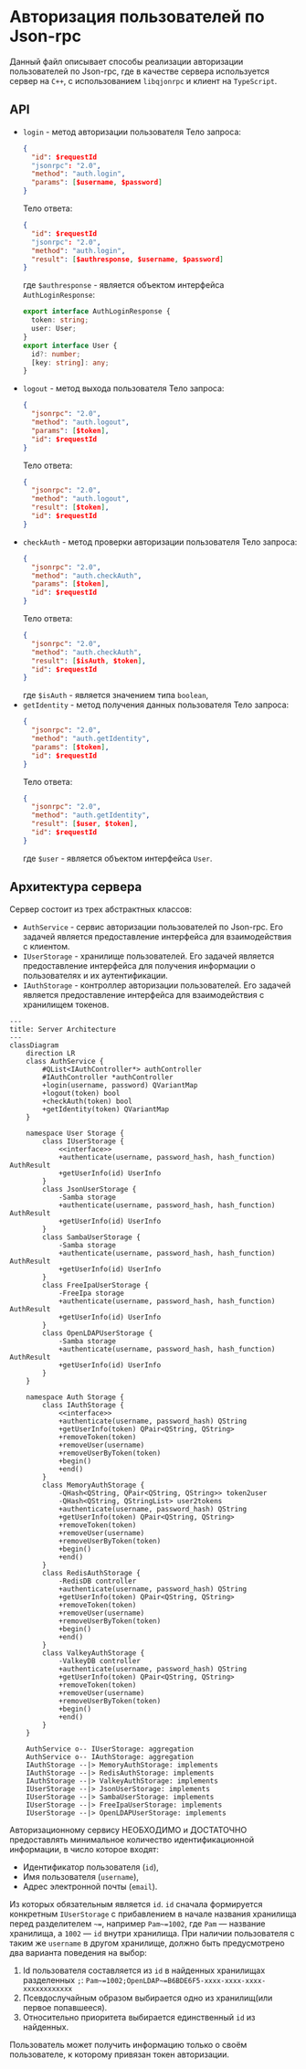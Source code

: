 # Авторизация пользователей по Json-rpc

Данный файл описывает способы реализации авторизации пользователей по Json-rpc, где в
качестве сервера используется сервер на `C++`, с использованием `libqjonrpc` и клиент на
`TypeScript`.

## API

- `login` - метод авторизации пользователя
  Тело запроса:
  ```json
  {
    "id": $requestId
    "jsonrpc": "2.0",
    "method": "auth.login",
    "params": [$username, $password]
  }
  ```
  Тело ответа:
  ```json
  {
    "id": $requestId
    "jsonrpc": "2.0",
    "method": "auth.login",
    "result": [$authresponse, $username, $password]
  } 
  ```
  где `$authresponse` - является объектом интерфейса `AuthLoginResponse`:
    ```typescript
    export interface AuthLoginResponse {
      token: string;
      user: User;
    }
    export interface User {
      id?: number;
      [key: string]: any;
    }
    ```
- `logout` - метод выхода пользователя
  Тело запроса:
  ```json
  {
    "jsonrpc": "2.0",
    "method": "auth.logout",
    "params": [$token],
    "id": $requestId
  }
  ```
  Тело ответа:
  ```json
  {
    "jsonrpc": "2.0",
    "method": "auth.logout",
    "result": [$token],
    "id": $requestId
  }
  ```
- `checkAuth` - метод проверки авторизации пользователя
  Тело запроса:
  ```json
  {
    "jsonrpc": "2.0",
    "method": "auth.checkAuth",
    "params": [$token],
    "id": $requestId
  }
  ```
  Тело ответа:
  ```json
  {
    "jsonrpc": "2.0",
    "method": "auth.checkAuth",
    "result": [$isAuth, $token],
    "id": $requestId
  }
  ```
  где `$isAuth` - является значением типа `boolean`,
- `getIdentity` - метод получения данных пользователя
  Тело запроса:
  ```json
  {
    "jsonrpc": "2.0",
    "method": "auth.getIdentity",
    "params": [$token],
    "id": $requestId
  }
  ```
  Тело ответа:
  ```json
  {
    "jsonrpc": "2.0",
    "method": "auth.getIdentity",
    "result": [$user, $token],
    "id": $requestId
  }
  ```
  где `$user` - является объектом интерфейса `User`.

## Архитектура сервера

Сервер состоит из трех абстрактных классов:

- `AuthService` - сервис авторизации пользователей по Json-rpc. Его задачей является
  предоставление интерфейса для взаимодействия с клиентом.
- `IUserStorage` - хранилище пользователей. Его задачей является предоставление интерфейса
  для получения информации о пользователях и их аутентификации.
- `IAuthStorage` - контроллер авторизации пользователей. Его задачей является предоставление
  интерфейса для взаимодействия с хранилищем токенов.

```mermaid
---
title: Server Architecture
---
classDiagram
    direction LR
    class AuthService {
        #QList<IAuthController*> authController
        #IAuthController *authController
        +login(username, password) QVariantMap
        +logout(token) bool
        +checkAuth(token) bool
        +getIdentity(token) QVariantMap
    }

    namespace User Storage {
        class IUserStorage {
            <<interface>>
            +authenticate(username, password_hash, hash_function) AuthResult
            +getUserInfo(id) UserInfo
        }
        class JsonUserStorage {
            -Samba storage
            +authenticate(username, password_hash, hash_function) AuthResult
            +getUserInfo(id) UserInfo
        }
        class SambaUserStorage {
            -Samba storage
            +authenticate(username, password_hash, hash_function) AuthResult
            +getUserInfo(id) UserInfo
        }
        class FreeIpaUserStorage {
            -FreeIpa storage
            +authenticate(username, password_hash, hash_function) AuthResult
            +getUserInfo(id) UserInfo
        }
        class OpenLDAPUserStorage {
            -Samba storage
            +authenticate(username, password_hash, hash_function) AuthResult
            +getUserInfo(id) UserInfo
        }
    }

    namespace Auth Storage {
        class IAuthStorage {
            <<interface>>
            +authenticate(username, password_hash) QString
            +getUserInfo(token) QPair<QString, QString>
            +removeToken(token)
            +removeUser(username)
            +removeUserByToken(token)
            +begin()
            +end()
        }
        class MemoryAuthStorage {
            -QHash<QString, QPair<QString, QString>> token2user
            -QHash<QString, QStringList> user2tokens
            +authenticate(username, password_hash) QString
            +getUserInfo(token) QPair<QString, QString>
            +removeToken(token)
            +removeUser(username)
            +removeUserByToken(token)
            +begin()
            +end()
        }
        class RedisAuthStorage {
            -RedisDB controller
            +authenticate(username, password_hash) QString
            +getUserInfo(token) QPair<QString, QString>
            +removeToken(token)
            +removeUser(username)
            +removeUserByToken(token)
            +begin()
            +end()
        }
        class ValkeyAuthStorage {
            -ValkeyDB controller
            +authenticate(username, password_hash) QString
            +getUserInfo(token) QPair<QString, QString>
            +removeToken(token)
            +removeUser(username)
            +removeUserByToken(token)
            +begin()
            +end()
        }
    }

    AuthService o-- IUserStorage: aggregation
    AuthService o-- IAuthStorage: aggregation
    IAuthStorage --|> MemoryAuthStorage: implements
    IAuthStorage --|> RedisAuthStorage: implements
    IAuthStorage --|> ValkeyAuthStorage: implements
    IUserStorage --|> JsonUserStorage: implements
    IUserStorage --|> SambaUserStorage: implements
    IUserStorage --|> FreeIpaUserStorage: implements
    IUserStorage --|> OpenLDAPUserStorage: implements
```

Авторизационному сервису НЕОБХОДИМО и ДОСТАТОЧНО предоставлять минимальное количество
идентификационной информации, в число которое входят:

- Идентификатор пользователя (`id`),
- Имя пользователя (`username`),
- Адрес электронной почты (`email`).

Из которых обязательным является `id`. `id` сначала формируется конкретным `IUserStorage`
с прибавлением в начале названия хранилища перед разделителем `~=`, например `Pam~=1002`, где
`Pam` &mdash; название хранилища, а `1002` &mdash; `id` внутри хранилища. При наличии
пользователя с таким же `username` в другом хранилище, должно быть предусмотрено два варианта
поведения на выбор:

1. Id пользователя составляется из `id` в найденных хранилищах разделенных `;`:
   `Pam~=1002;OpenLDAP~=B6BDE6F5-xxxx-xxxx-xxxx-xxxxxxxxxxxx`
2. Псевдослучайным образом выбирается одно из хранилищ(или первое попавшееся).
3. Относительно приоритета выбирается единственный `id` из найденных.

Пользователь может получить информацию только о своём пользователе, к которому привязан токен
авторизации.

